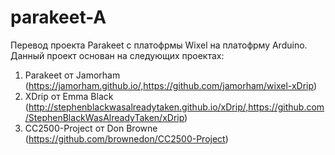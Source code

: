 # parakeet-A

Перевод проекта Parakeet с платофрмы Wixel на платофрму Arduino.<br>
Данный проект основан на следующих проектах:<br>
1. Parakeet от Jamorham (https://jamorham.github.io/,https://github.com/jamorham/wixel-xDrip)<br>
2. XDrip от Emma Black (http://stephenblackwasalreadytaken.github.io/xDrip/,https://github.com/StephenBlackWasAlreadyTaken/xDrip)<br>
3. CC2500-Project от Don Browne (https://github.com/brownedon/CC2500-Project)<br>
